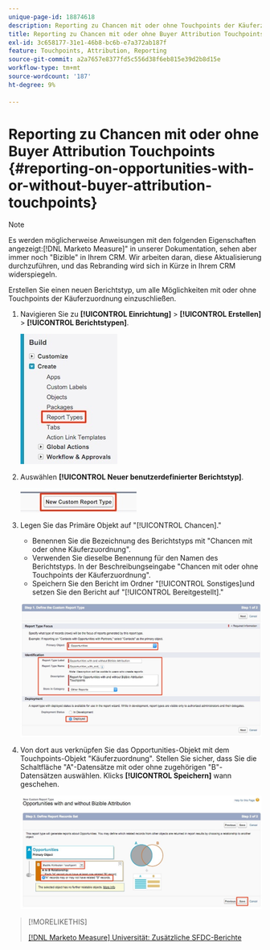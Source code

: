 ```yaml
---
unique-page-id: 18874618
description: Reporting zu Chancen mit oder ohne Touchpoints der Käuferzuordnung - [!DNL Marketo Measure] - Produktdokumentation
title: Reporting zu Chancen mit oder ohne Buyer Attribution Touchpoints
exl-id: 3c658177-31e1-46b8-bc6b-e7a372ab187f
feature: Touchpoints, Attribution, Reporting
source-git-commit: a2a7657e8377fd5c556d38f6eb815e39d2b8d15e
workflow-type: tm+mt
source-wordcount: '187'
ht-degree: 9%

---
```


# Reporting zu Chancen mit oder ohne Buyer Attribution Touchpoints {#reporting-on-opportunities-with-or-without-buyer-attribution-touchpoints}

>[!NOTE]
>
>Es werden möglicherweise Anweisungen mit den folgenden Eigenschaften angezeigt:[!DNL Marketo Measure]&quot; in unserer Dokumentation, sehen aber immer noch &quot;Bizible&quot; in Ihrem CRM. Wir arbeiten daran, diese Aktualisierung durchzuführen, und das Rebranding wird sich in Kürze in Ihrem CRM widerspiegeln.

Erstellen Sie einen neuen Berichtstyp, um alle Möglichkeiten mit oder ohne Touchpoints der Käuferzuordnung einzuschließen.

1. Navigieren Sie zu **[!UICONTROL Einrichtung]** > **[!UICONTROL Erstellen]** > **[!UICONTROL Berichtstypen]**.

   ![](assets/1-1.jpg)

1. Auswählen **[!UICONTROL Neuer benutzerdefinierter Berichtstyp]**.

   ![](assets/2-1.jpg)

1. Legen Sie das Primäre Objekt auf &quot;[!UICONTROL Chancen].&quot;

   * Benennen Sie die Bezeichnung des Berichtstyps mit &quot;Chancen mit oder ohne Käuferzuordnung&quot;.
   * Verwenden Sie dieselbe Benennung für den Namen des Berichtstyps. In der Beschreibungseingabe &quot;Chancen mit oder ohne Touchpoints der Käuferzuordnung&quot;.
   * Speichern Sie den Bericht im Ordner &quot;[!UICONTROL Sonstiges]und setzen Sie den Bericht auf &quot;[!UICONTROL Bereitgestellt].&quot;

   ![](assets/3-1.jpg)

1. Von dort aus verknüpfen Sie das Opportunities-Objekt mit dem Touchpoints-Objekt &quot;Käuferzuordnung&quot;. Stellen Sie sicher, dass Sie die Schaltfläche &quot;A&quot;-Datensätze mit oder ohne zugehörigen &quot;B&quot;-Datensätzen auswählen. Klicks **[!UICONTROL Speichern]** wann geschehen.

   ![](assets/4-1.jpg)

>[!MORELIKETHIS]
>
>[[!DNL Marketo Measure] Universität: Zusätzliche SFDC-Berichte](https://universityonline.marketo.com/courses/bizible-fundamentals-bizible-102/#/page/5c5cb68dfb384d0c9fb96cd0)
